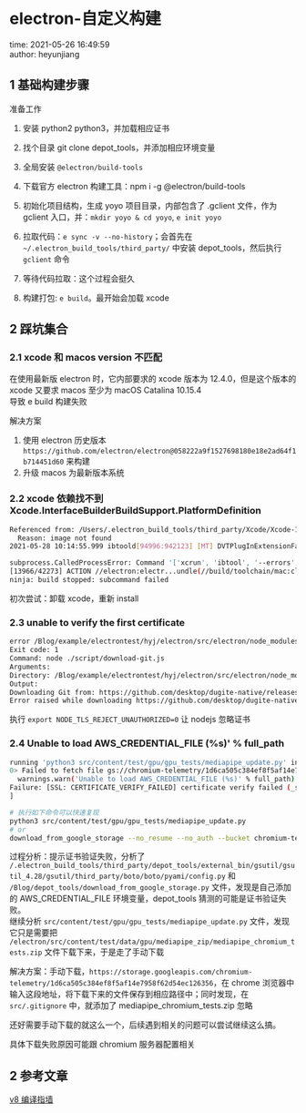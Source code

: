 # electron-自定义构建

time: 2021-05-26 16:49:59  
author: heyunjiang

## 1 基础构建步骤

准备工作  
1. 安装 python2 python3，并加载相应证书
2. 找个目录 git clone depot_tools，并添加相应环境变量
3. 全局安装 `@electron/build-tools`

1. 下载官方 electron 构建工具：npm i -g @electron/build-tools
2. 初始化项目结构，生成 yoyo 项目目录，内部包含了 .gclient 文件，作为 gclient 入口，并：`mkdir yoyo & cd yoyo`, `e init yoyo`
3. 拉取代码：`e sync -v --no-history`；会首先在 `~/.electron_build_tools/third_party/` 中安装 depot_tools，然后执行 `gclient` 命令
4. 等待代码拉取：这个过程会挺久
5. 构建打包: `e build`。最开始会加载 xcode

## 2 踩坑集合

### 2.1 xcode 和 macos version 不匹配

在使用最新版 electron 时，它内部要求的 xcode 版本为 12.4.0，但是这个版本的 xcode 又要求 macos 至少为 	macOS Catalina 10.15.4  
导致 e build 构建失败

解决方案  
1. 使用 electron 历史版本 `https://github.com/electron/electron@058222a9f1527698180e18e2ad64f1b714451d60` 来构建
2. 升级 macos 为最新版本系统

### 2.2 xcode 依赖找不到 Xcode.InterfaceBuilderBuildSupport.PlatformDefinition

```bash
Referenced from: /Users/.electron_build_tools/third_party/Xcode/Xcode-12.4.0.app/Contents/PlugIns/IDEInterfaceBuilderCocoaTouchIntegration.framework/Versions/A/IDEInterfaceBuilderCocoaTouchIntegration
  Reason: image not found
2021-05-28 10:14:55.999 ibtoold[94996:942123] [MT] DVTPlugInExtensionFaulting: Failed to fire fault for extension Xcode.InterfaceBuilderKit.iOSIntegration.Singletons: Error Domain=DVTPlugInErrorDomain Code=2 "Loading a plug-in failed." UserInfo={DVTPlugInIdentifierErrorKey=com.apple.dt.IDE.IDEInterfaceBuilderCocoaTouchIntegration, DVTPlugInExecutablePathErrorKey=/Users/.electron_build_tools/third_party/Xcode/Xcode-12.4.0.app/Contents/PlugIns/IDEInterfaceBuilderCocoaTouchIntegration.framework/IDEInterfaceBuilderCocoaTouchIntegration, NSLocalizedRecoverySuggestion=The plug-in or one of its prerequisite plug-ins may be missing or damaged and may need to be reinstalled., DVTPlugInDYLDErrorMessageErrorKey=dlopen(/Users/.electron_build_tools/third_party/Xcode/Xcode-12.4.0.app/Contents/PlugIns/IDEInterfaceBuilderCocoaTouchIntegration.framework/IDEInterfaceBuilderCocoaTouchIntegration, 0): Library not loaded: /Library/Developer/PrivateFrameworks/CoreSimulator.framework/Versions/A/CoreSimulator

subprocess.CalledProcessError: Command '['xcrun', 'ibtool', '--errors', '--warnings', '--notices', '--output-format', 'human-readable-text', '--minimum-deployment-target', '10.11.0', '--compile', '/Users/Desktop/Blog/hyj-electron/electron/src/out/Testing/gen/electron/electron_xibs_compile_ibtool/MainMenu.nib', '/Users/Desktop/Blog/hyj-electron/electron/src/electron/shell/common/resources/mac/MainMenu.xib']' died with <Signals.SIGABRT: 6>.
[13966/42273] ACTION //electron:electr...undle(//build/toolchain/mac:clang_x64)
ninja: build stopped: subcommand failed
```

初次尝试：卸载 xcode，重新 install

### 2.3 unable to verify the first certificate

```bash
error /Blog/example/electrontest/hyj/electron/src/electron/node_modules/dugite: Command failed.
Exit code: 1
Command: node ./script/download-git.js
Arguments: 
Directory: /Blog/example/electrontest/hyj/electron/src/electron/node_modules/dugite
Output:
Downloading Git from: https://github.com/desktop/dugite-native/releases/download/v2.19.2/dugite-native-v2.19.2-515d7ec-macOS.tar.gz
Error raised while downloading https://github.com/desktop/dugite-native/releases/download/v2.19.2/dugite-native-v2.19.2-515d7ec-macOS.tar.gz Error: unable to verify the first certificate
```

执行 `export NODE_TLS_REJECT_UNAUTHORIZED=0` 让 nodejs 忽略证书

### 2.4 Unable to load AWS_CREDENTIAL_FILE (%s)' % full_path

```bash
running 'python3 src/content/test/gpu/gpu_tests/mediapipe_update.py' in '/Blog/example/electrontest/hyj/electron'
0> Failed to fetch file gs://chromium-telemetry/1d6ca505c384ef8f5af14e7958f62d54ec126356 for /Blog/example/electrontest/hyj/electron/src/content/test/data/gpu/mediapipe_zip/mediapipe_chromium_tests.zip, skipping. [Err: /.electron_build_tools/third_party/depot_tools/external_bin/gsutil/gsutil_4.28/gsutil/third_party/boto/boto/pyami/config.py:69: UserWarning: Unable to load AWS_CREDENTIAL_FILE ()
  warnings.warn('Unable to load AWS_CREDENTIAL_FILE (%s)' % full_path)
Failure: [SSL: CERTIFICATE_VERIFY_FAILED] certificate verify failed (_ssl.c:727).
]

# 执行如下命令可以快速复现
python3 src/content/test/gpu/gpu_tests/mediapipe_update.py
# or
download_from_google_storage --no_resume --no_auth --bucket chromium-telemetry -s /Desktop/Blog/hyj-electron/electron/src/content/test/data/gpu/mediapipe_zip/mediapipe_chromium_tests.zip.sha1
```

过程分析：提示证书验证失败，分析了 `/.electron_build_tools/third_party/depot_tools/external_bin/gsutil/gsutil_4.28/gsutil/third_party/boto/boto/pyami/config.py` 和 `/Blog/depot_tools/download_from_google_storage.py` 文件，发现是自己添加的 AWS_CREDENTIAL_FILE 环境变量，depot_tools 猜测的可能是证书验证失败。  
继续分析 `src/content/test/gpu/gpu_tests/mediapipe_update.py` 文件，发现它只是需要把 `/electron/src/content/test/data/gpu/mediapipe_zip/mediapipe_chromium_tests.zip` 文件下载下来，于是走了手动下载

解决方案：手动下载，`https://storage.googleapis.com/chromium-telemetry/1d6ca505c384ef8f5af14e7958f62d54ec126356`，在 chrome 浏览器中输入这段地址，将下载下来的文件保存到相应路径中；同时发现，在 `src/.gitignore` 中，就添加了 mediapipe_chromium_tests.zip 忽略

还好需要手动下载的就这么一个，后续遇到相关的问题可以尝试继续这么搞。

具体下载失败原因可能跟 chromium 服务器配置相关

## 2 参考文章

[v8 编译指墙](https://www.cwiki.cn/archives/mac%E4%B8%8Bv8android%E7%BC%96%E8%AF%91%E6%8C%87%E5%A2%99#134-%E5%85%B6%E4%BB%96%E9%97%AE%E9%A2%98)
